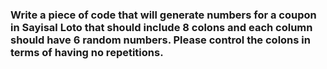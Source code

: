 ### Write a piece of code that will generate numbers for a coupon in Sayisal Loto that should include 8 colons and each column should have 6 random numbers. Please control the colons in terms of having no repetitions.
